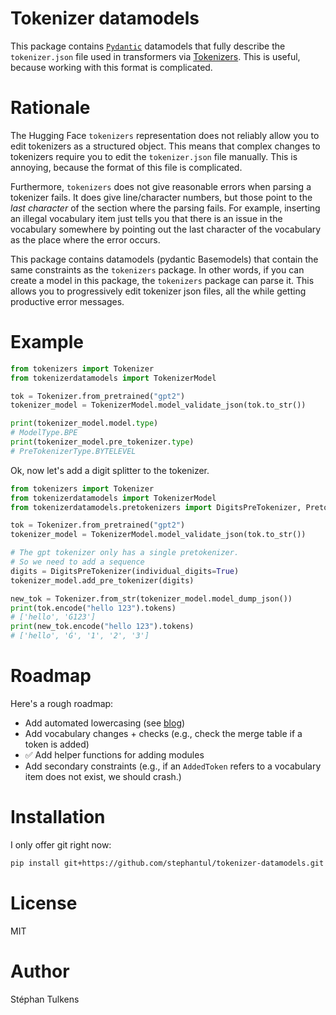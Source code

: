 # Tokenizer datamodels

This package contains [`Pydantic`](https://docs.pydantic.dev/latest/) datamodels that fully describe the `tokenizer.json` file used in transformers via [Tokenizers](https://github.com/huggingface/tokenizers). This is useful, because working with this format is complicated.

# Rationale

The Hugging Face `tokenizers` representation does not reliably allow you to edit tokenizers as a structured object. This means that complex changes to tokenizers require you to edit the `tokenizer.json` file manually. This is annoying, because the format of this file is complicated.

Furthermore, `tokenizers` does not give reasonable errors when parsing a tokenizer fails. It does give line/character numbers, but those point to the _last character_ of the section where the parsing fails. For example, inserting an illegal vocabulary item just tells you that there is an issue in the vocabulary somewhere by pointing out the last character of the vocabulary as the place where the error occurs.

This package contains datamodels (pydantic Basemodels) that contain the same constraints as the `tokenizers` package. In other words, if you can create a model in this package, the `tokenizers` package can parse it. This allows you to progressively edit tokenizer json files, all the while getting productive error messages.

# Example

```python
from tokenizers import Tokenizer
from tokenizerdatamodels import TokenizerModel

tok = Tokenizer.from_pretrained("gpt2")
tokenizer_model = TokenizerModel.model_validate_json(tok.to_str())

print(tokenizer_model.model.type)
# ModelType.BPE
print(tokenizer_model.pre_tokenizer.type)
# PreTokenizerType.BYTELEVEL
```

Ok, now let's add a digit splitter to the tokenizer.

```python
from tokenizers import Tokenizer
from tokenizerdatamodels import TokenizerModel
from tokenizerdatamodels.pretokenizers import DigitsPreTokenizer, PretokenizerSequence

tok = Tokenizer.from_pretrained("gpt2")
tokenizer_model = TokenizerModel.model_validate_json(tok.to_str())

# The gpt tokenizer only has a single pretokenizer.
# So we need to add a sequence
digits = DigitsPreTokenizer(individual_digits=True)
tokenizer_model.add_pre_tokenizer(digits)

new_tok = Tokenizer.from_str(tokenizer_model.model_dump_json())
print(tok.encode("hello 123").tokens)
# ['hello', 'Ġ123']
print(new_tok.encode("hello 123").tokens)
# ['hello', 'Ġ', '1', '2', '3']
```

# Roadmap

Here's a rough roadmap:

* Add automated lowercasing (see [blog](https://stephantul.github.io/tokenization/casing/2025/08/01/uncasing/))
* Add vocabulary changes + checks (e.g., check the merge table if a token is added)
* ✅ Add helper functions for adding modules
* Add secondary constraints (e.g., if an `AddedToken` refers to a vocabulary item does not exist, we should crash.)

# Installation

I only offer git right now:

```bash
pip install git+https://github.com/stephantul/tokenizer-datamodels.git
```

# License

MIT

# Author

Stéphan Tulkens
